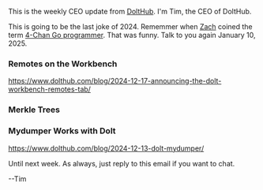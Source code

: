 This is the weekly CEO update from [DoltHub](https://www.dolthub.com/). I'm Tim, the CEO of DoltHub. 

This is going to be the last joke of 2024. Rememmer when [Zach](https://www.dolthub.com/team#zach) coined the term [4-Chan Go programmer](https://www.dolthub.com/blog/2024-08-23-the-4-chan-go-programmer/). That was funny. Talk to you again January 10, 2025. 

### Remotes on the Workbench

https://www.dolthub.com/blog/2024-12-17-announcing-the-dolt-workbench-remotes-tab/

### Merkle Trees



### Mydumper Works with Dolt

https://www.dolthub.com/blog/2024-12-13-dolt-mydumper/

Until next week. As always, just reply to this email if you want to chat.

--Tim